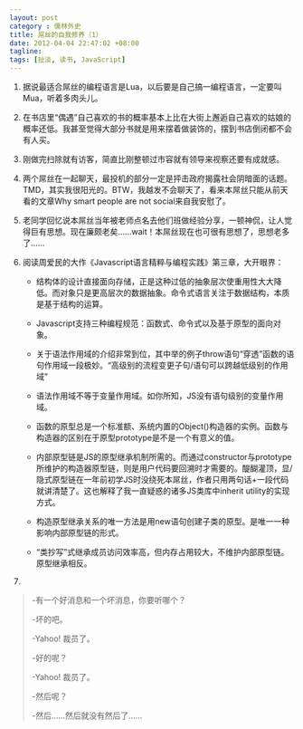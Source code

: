 ```yaml
---
layout: post
category : 儒林外史
title: 屌丝的自我修养（1）
date: 2012-04-04 22:47:02 +08:00
tagline:
tags: [扯淡, 读书, JavaScript] 
---
```


1. 据说最适合屌丝的编程语言是Lua，以后要是自己搞一编程语言，一定要叫Mua，听着多肉头儿。

2. 在书店里“偶遇”自己喜欢的书的概率基本上比在大街上邂逅自己喜欢的姑娘的概率还低。我甚至觉得大部分书就是用来摆着做装饰的，摆到书店倒闭都不会有人买。

3. 刚做完扫除就有访客，简直比刚整顿过市容就有领导来视察还要有成就感。

4. 两个屌丝在一起聊天，最投机的部分一定是抨击政府揭露社会阴暗面的话题。TMD，其实我很阳光的。BTW，我越发不会聊天了，看来本屌丝只能从前天看的文章Why smart people are not social来自我安慰了。

5. 老同学回忆说本屌丝当年被老师点名去他们班做经验分享，一顿神侃，让人觉得巨有思想。现在廉颇老矣……wait！本屌丝现在也可很有思想了，思想老多了……

6. 阅读周爱民的大作《Javascript语言精粹与编程实践》第三章，大开眼界：

    * 结构体的设计直接面向存储，正是这种过低的抽象层次使重用性大大降低。而对象只是更高层次的数据抽象。命令式语言关注于数据结构，本质是基于结构的运算。

    * Javascript支持三种编程规范：函数式、命令式以及基于原型的面向对象。

    * 关于语法作用域的介绍非常到位，其中举的例子throw语句“穿透”函数的语句作用域一段极妙。“高级别的流程变更子句/语句可以跨越低级别的作用域”

    * 语法作用域不等于变量作用域。如你所知，JS没有语句级别的变量作用域。

    * 函数的原型总是一个标准额、系统内置的Object()构造器的实例。函数与构造器的区别在于原型prototype是不是一个有意义的值。

    * 内部原型链是JS的原型继承机制所需的。而通过constructor与prototype所维护的构造器原型链，则是用户代码要回溯时才需要的。醍醐灌顶，显/隐式原型链在一年前初学JS时没绕死本屌丝，作者只用两句话+一段代码就讲清楚了。这也解释了我一直疑惑的诸多JS类库中inherit utility的实现方式。

    * 构造原型继承关系的唯一方法是用new语句创建子类的原型。是唯一一种影响内部原型链的形式。

    * “类抄写”式继承成员访问效率高，但内存占用较大，不维护内部原型链。原型继承相反。

7. 

> -有一个好消息和一个坏消息，你要听哪个？
> 
> -坏的吧。
> 
> -Yahoo! 裁员了。
> 
> -好的呢？
> 
> -Yahoo! 裁员了。
> 
> -然后呢？
> 
> -然后……然后就没有然后了……
> 
